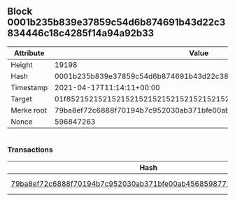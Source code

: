 ## Block 0001b235b839e37859c54d6b874691b43d22c3834446c18c4285f14a94a92b33

Attribute | Value
--- | ---
Height | 19198
Hash | 0001b235b839e37859c54d6b874691b43d22c3834446c18c4285f14a94a92b33
Timestamp | 2021-04-17T11:14:11+00:00
Target | 01f8521521521521521521521521521521521521521521521521521521521521
Merke root | 79ba8ef72c6888f70194b7c952030ab371bfe00ab45685987718e4ccd15b416f
Nonce | 596847263

```

```

### Transactions

Hash | Amount
--- | ---
[79ba8ef72c6888f70194b7c952030ab371bfe00ab45685987718e4ccd15b416f](79ba8ef72c6888f70194b7c952030ab371bfe00ab45685987718e4ccd15b416f.md) | 10.00000000 SKEPTI 
